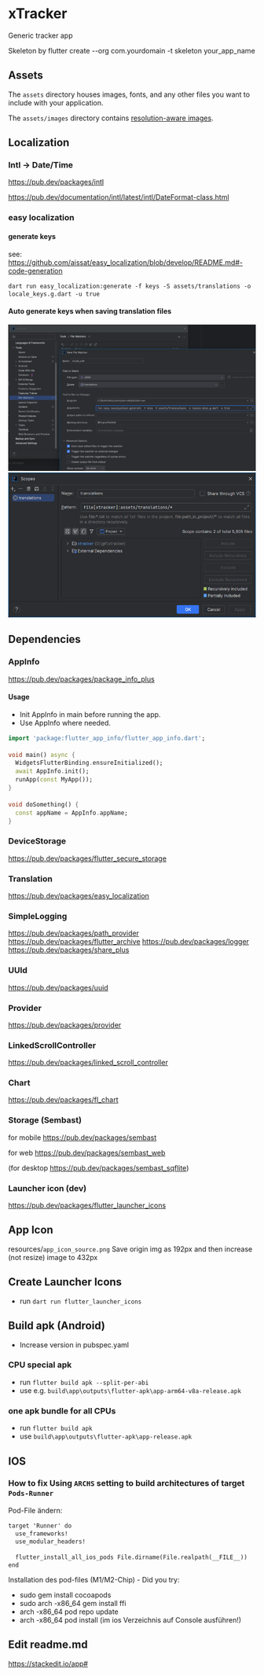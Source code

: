 # xTracker

Generic tracker app

Skeleton by flutter create --org com.yourdomain -t skeleton your_app_name

## Assets

The `assets` directory houses images, fonts, and any other files you want to
include with your application.

The `assets/images` directory contains [resolution-aware
images](https://flutter.dev/to/resolution-aware-images).

## Localization

### Intl -> Date/Time

https://pub.dev/packages/intl

https://pub.dev/documentation/intl/latest/intl/DateFormat-class.html

[//]: # (This project generates localized messages based on arb files found in)

[//]: # (the `lib/src/localization` directory.)

[//]: # ()

[//]: # (To support additional languages, please visit the tutorial on)

[//]: # ([Internationalizing Flutter apps]&#40;https://flutter.dev/to/internationalization&#41;.)

[//]: # (TODO for iOS:)

[//]: # (https://docs.flutter.dev/ui/accessibility-and-internationalization/internationalization#localizing-for-ios-updating-the-ios-app-bundle)

### easy localization

#### generate keys

see: https://github.com/aissat/easy_localization/blob/develop/README.md#-code-generation

```
dart run easy_localization:generate -f keys -S assets/translations -o locale_keys.g.dart -u true
```

#### Auto generate keys when saving translation files

![GenerateLocaleKeys](/resources/docu/auto_generate_locale_keys_with_file_watcher.png?raw=true)
![auto_generate_locale_keys_with_file_watcher_scope.png](resources/docu/auto_generate_locale_keys_with_file_watcher_scope.png)

## Dependencies

### AppInfo

https://pub.dev/packages/package_info_plus

#### Usage

- Init AppInfo in main before running the app.
- Use AppInfo where needed.

```dart
import 'package:flutter_app_info/flutter_app_info.dart';

void main() async {
  WidgetsFlutterBinding.ensureInitialized();
  await AppInfo.init();
  runApp(const MyApp());
}

void doSomething() {
  const appName = AppInfo.appName;
}
```

### DeviceStorage

https://pub.dev/packages/flutter_secure_storage

### Translation

https://pub.dev/packages/easy_localization

### SimpleLogging

https://pub.dev/packages/path_provider
https://pub.dev/packages/flutter_archive
https://pub.dev/packages/logger
https://pub.dev/packages/share_plus

### UUId

https://pub.dev/packages/uuid

### Provider

https://pub.dev/packages/provider

### LinkedScrollController

https://pub.dev/packages/linked_scroll_controller

### Chart

https://pub.dev/packages/fl_chart

### Storage (Sembast)

for mobile
https://pub.dev/packages/sembast

for web
https://pub.dev/packages/sembast_web

(for desktop
https://pub.dev/packages/sembast_sqflite)

### Launcher icon (dev)

https://pub.dev/packages/flutter_launcher_icons

## App Icon

resources/`app_icon_source.png`
Save origin img as 192px and then increase (not resize) image to 432px

## Create Launcher Icons

- run `dart run flutter_launcher_icons`

## Build apk (Android)

- Increase version in pubspec.yaml

### CPU special apk

- run `flutter build apk --split-per-abi`
- use e.g. `build\app\outputs\flutter-apk\app-arm64-v8a-release.apk`

### one apk bundle for all CPUs

- run `flutter build apk`
- use `build\app\outputs\flutter-apk\app-release.apk`

## IOS

### How to fix Using `ARCHS` setting to build architectures of target `Pods-Runner`

Pod-File ändern:

```
target 'Runner' do
  use_frameworks!
  use_modular_headers!

  flutter_install_all_ios_pods File.dirname(File.realpath(__FILE__))
end
```

Installation des pod-files (M1/M2-Chip) - Did you try:

- sudo gem install cocoapods
- sudo arch -x86_64 gem install ffi
- arch -x86_64 pod repo update
- arch -x86_64 pod install (im ios Verzeichnis auf Console ausführen!)

## Edit readme.md

https://stackedit.io/app#